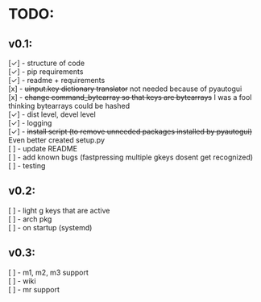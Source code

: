 # TODO:
## v0.1:
[✓] - structure of code\
[✓] - pip requirements\
[✓] - readme + requirements\
[x] - <del>uinput.key dictionary translator</del> not needed because of pyautogui\
[x] - <del>change command_bytearray so that keys are bytearrays</del> I was a fool thinking bytearrays could be hashed\
[✓] - dist level, devel level\
[✓] - logging\
[✓] - <del>install script (to remove unneeded packages installed by pyautogui)</del> Even better created setup.py\
[ ] - update README\
[ ] - add known bugs (fastpressing multiple gkeys dosent get recognized)\
[ ] - testing
## v0.2:
[ ] - light g keys that are active\
[ ] - arch pkg\
[ ] - on startup (systemd)
## v0.3:
[ ] - m1, m2, m3 support\
[ ] - wiki\
[ ] - mr support
